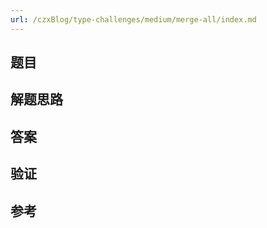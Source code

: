 ```yaml
---
url: /czxBlog/type-challenges/medium/merge-all/index.md
---
```

## 题目

## 解题思路

## 答案

## 验证

## 参考
